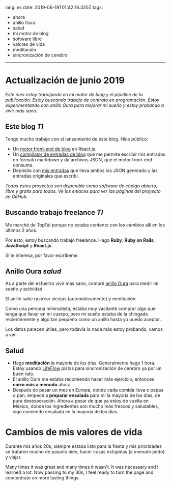 lang: es
date: 2019-06-19T01:42:16.320Z
tags:
  - ahora
  - anillo Oura
  - salud
  - mi motor de blog
  - software libre
  - valores de vida
  - meditación
  - sincronización de cerebro

---

# Actualización de junio 2019

_Este mes estoy trabajando en mi motor de blog y el pipeline de la publicación. Estoy buscando trabajo de contrato en programación. Estoy experimentando con anillo Oura para mejorar mi sueño y estoy probando a vivir más sano._

## Este blog <i class="hashtag">TI</i>

Tengo mucho trabajo con el lanzamiento de este blog. Hice público:

- Un [motor front-end de blog][gh-blog-engine] en React.js.
- Un [compilator de entradas de blog][gh-blog-generator] que me permite escribir mis entradas en formato markdown y da archivos JSON, que el motor front-end consume.
- Depósito con [mis entradas][gh-data-blog] que lleva ambos los JSON generado y las entradas originales que escribí. <!--The JSON files get compiled on Travis CI. not true at the moment -->

_Todos estos proyectos son disponible como software de código abierto, libre y gratis para todos. Ve los enlaces para ver las páginas del proyecto en GitHub._ <!-- Contributions welcomed. -->

## Buscando trabajo freelance <i class="hashtag">TI</i>

Me marché de TopTal porque no estaba contento con los cambios allí en los últimos 2 años.

Por esto, estoy buscando trabajo freelance. Hago **Ruby**, **Ruby on Rails**, **JavaScript** y **React.js**.

Si te interesa, por favor <Email subject="Trabajo freelance">escríbeme</Email>.

## Anillo Oura <i class="hashtag">salud</i>

As a parte del esfuerzo vivir más sano, compré [anillo Oura][oura-ring] para medir mi sueño y actividad.

El anillo sabe rastrear siestas (automáticamente) y meditación.

Como una persona minimalista, estaba muy vacilante comprar algo que tenga que llevar en mi cuerpo, pero mi sueño estaba de la chingada recientemente y algo tan pequeño como un anillo hasta yo puedo aceptar.

Los datos parecen útiles, pero todavía lo nada más estoy probando, vamos a ver.

## Salud

- Hago **meditación** la mayoría de los días. Generalmente hago 1 hora. Estoy usando [LifeFlow][lifeflow] pistas para sincronización de cerebro ya por un buen rato. <!-- habla de esto -->
- El anillo Oura me estaba recomiendo hacer más ejercicio, entonces **corro más a menudo** ahora.
- Después de pasar un mes en Europa, donde cada comida lleva o papas o pan, empecé a **preparar ensalada** para mi la mayoría de los días, de pura desesperación. Ahora a pesar de que ya estoy de vuelta en México, donde los ingredientes son mucho más frescos y saludables, sigo comiendo ensalada en la mayoría de los días. <!-- parece que empecé hacerlo en MX -->

# Cambios de mis valores de vida

Durante mis años 20s, siempre estaba listo para la fiesta y mis prioridades se trataron mucho de pasarlo bien, hacer cosas estúpidas (a menudo pedo) y viajar.

Many times it was great and many times it wasn't. It was necessary and I learned a lot. Now passing to my 30s, I feel ready to turn the page and concentrate on more lasting things.


[gh-blog-engine]: https://github.com/botanicus/blog
[gh-blog-generator]: https://github.com/botanicus/blog-generator.js
[gh-data-blog]: https://github.com/botanicus/data.blog
[oura-ring]: https://ouraring.com/
[lifeflow]: https://www.project-meditation.org